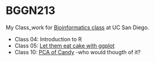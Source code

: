 # BGGN213

My Class_work for [Bioinformatics class](https://bioboot.github.io/bggn213_F22/) at UC San Diego.

- Class 04: Introduction to R
- Class 05: [Let them eat cake with ggplot]()
- Class 10: [PCA of Candy]() -who would thougth of it?
